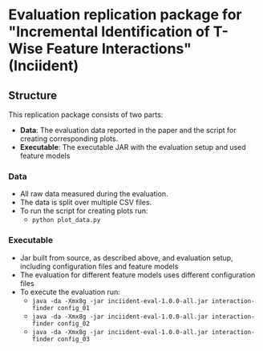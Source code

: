 # Evaluation replication package for "Incremental Identification of T-Wise Feature Interactions" (Inciident)

## Structure
This replication package consists of two parts:
 - **Data**: The evaluation data reported in the paper and the script for creating corresponding plots.
 - **Executable**: The executable JAR with the evaluation setup and used feature models

### Data
- All raw data measured during the evaluation.
- The data is split over multiple CSV files.
- To run the script for creating plots run:
  - `python plot_data.py`

### Executable
- Jar built from source, as described above, and evaluation setup, including configuration files and feature models
- The evaluation for different feature models uses different configuration files
- To execute the evaluation run:
  - `java -da -Xmx8g -jar inciident-eval-1.0.0-all.jar interaction-finder config_01`
  - `java -da -Xmx8g -jar inciident-eval-1.0.0-all.jar interaction-finder config_02`
  - `java -da -Xmx8g -jar inciident-eval-1.0.0-all.jar interaction-finder config_03`
